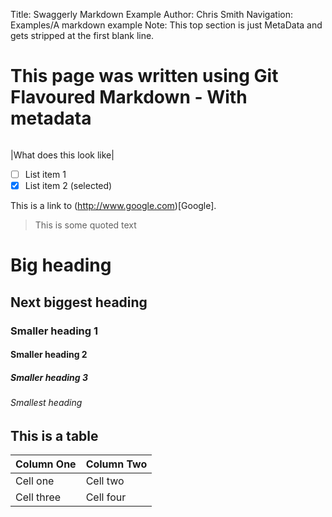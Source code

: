 Title: Swaggerly Markdown Example
Author: Chris Smith
Navigation: Examples/A markdown example
Note: This top section is just MetaData and gets stripped at the first blank line.

This page was written using Git Flavoured Markdown - With metadata
==================================================================
```some code can go here
```

|What does this look like|

- [ ] List item 1
- [X] List item 2 (selected)

This is a link to (http://www.google.com)[Google].

> This is some quoted text

# Big heading
## Next biggest heading
### Smaller heading 1
#### Smaller heading 2
##### Smaller heading 3
###### Smallest heading

## This is a table

| Column One | Column Two |
| ---------- | ---------- |
| Cell one | Cell two |
| Cell three | Cell four |
